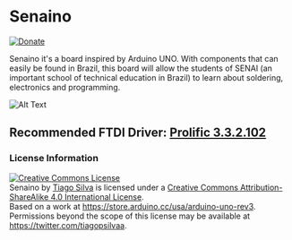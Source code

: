 # Senaino
[![Donate](https://img.shields.io/badge/Donate-Buy%20Me%20a%20Coffee-yellow.svg)](https://www.buymeacoffee.com/TiagoPaulaSilva)

Senaino it's a board inspired by Arduino UNO. With components that can easily be found in Brazil, this board will allow the students of SENAI (an important school of technical education in Brazil) to learn about soldering, electronics and programming.

![Alt Text](https://github.com/TiagoPaulaSilva/Senaino/blob/master/Mounted%20Board%20Photo.png)


## Recommended FTDI Driver: [Prolific 3.3.2.102](http://www.totalcardiagnostics.com/files/PL2303_64bit_Installer.exe)

### License Information
<a rel="license" href="http://creativecommons.org/licenses/by-sa/4.0/"><img alt="Creative Commons License" style="border-width:0" src="https://i.creativecommons.org/l/by-sa/4.0/88x31.png" /></a><br /><span xmlns:dct="http://purl.org/dc/terms/" property="dct:title">Senaino</span> by <a xmlns:cc="http://creativecommons.org/ns#" href="https://github.com/TiagoPaulaSilva" property="cc:attributionName" rel="cc:attributionURL">Tiago Silva</a> is licensed under a <a rel="license" href="http://creativecommons.org/licenses/by-sa/4.0/">Creative Commons Attribution-ShareAlike 4.0 International License</a>.<br />Based on a work at <a xmlns:dct="http://purl.org/dc/terms/" href="https://store.arduino.cc/usa/arduino-uno-rev3" rel="dct:source">https://store.arduino.cc/usa/arduino-uno-rev3</a>.<br />Permissions beyond the scope of this license may be available at <a xmlns:cc="http://creativecommons.org/ns#" href="https://twitter.com/tiagopsilvaa" rel="cc:morePermissions">https://twitter.com/tiagopsilvaa</a>.
